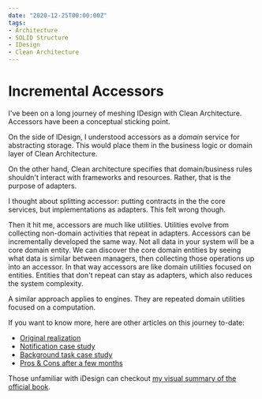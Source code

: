 ```yaml
---
date: "2020-12-25T00:00:00Z"
tags:
- Architecture
- SOLID Structure
- IDesign
- Clean Architecture
---
```


# Incremental Accessors

I've been on a long journey of meshing IDesign with Clean Architecture. Accessors have been a conceptual sticking point. 

On the side of IDesign, I understood accessors as a *domain* service for abstracting storage. This would place them in the business logic or domain layer of Clean Architecture.

On the other hand, Clean architecture specifies that domain/business rules shouldn't interact with frameworks and resources. Rather, that is the purpose of adapters.

I thought about splitting accessor: putting contracts in the the core services, but implementations as adapters. This felt wrong though.

Then it hit me, accessors are much like utilities. Utilities evolve from collecting non-domain activities that repeat in adapters. Accessors can be incrementally developed the same way. Not all data in your system will be a core domain entity. We can discover the core domain entities by seeing what data is similar between managers, then collecting those operations up into an accessor. In that way accessors are like domain utilities focused on entities. Entities that don't repeat can stay as adapters, which also reduces the system complexity.

A similar approach applies to engines. They are repeated domain utilities focused on a computation.

If you want to know more, here are other articles on this journey to-date:
- [Original realization](../posts/2020-07-10-Synthesizing-Structure.md)
- [Notification case study](../posts/2020-08-14-Notification-Design.md)
- [Background task case study](../posts/2020-09-11-Background-Task-Refactor.md)
- [Pros & Cons after a few months](../posts/2020-09-17-Solid-Structure-Checkin.md)

Those unfamiliar with iDesign can checkout [my visual summary of the official book](../posts/2020-07-03-iDesign-Visual-Summary.md).